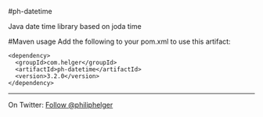 #ph-datetime

Java date time library based on joda time

#Maven usage
Add the following to your pom.xml to use this artifact:
```
<dependency>
  <groupId>com.helger</groupId>
  <artifactId>ph-datetime</artifactId>
  <version>3.2.0</version>
</dependency>
```

---

On Twitter: <a href="https://twitter.com/philiphelger">Follow @philiphelger</a>

